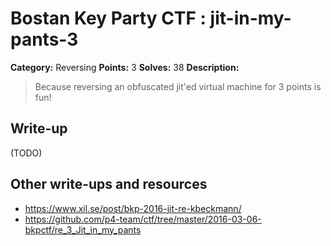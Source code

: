 # Bostan Key Party CTF : jit-in-my-pants-3

**Category:** Reversing
**Points:** 3
**Solves:** 38
**Description:**

>Because reversing an obfuscated jit'ed virtual machine for 3 points is fun!  


## Write-up

(TODO)

## Other write-ups and resources

* https://www.xil.se/post/bkp-2016-jit-re-kbeckmann/
* https://github.com/p4-team/ctf/tree/master/2016-03-06-bkpctf/re_3_Jit_in_my_pants
